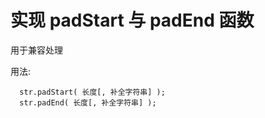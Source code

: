 # 实现 padStart 与 padEnd 函数

用于兼容处理

用法:
```
  str.padStart( 长度[, 补全字符串] );
  str.padEnd( 长度[, 补全字符串] );
```